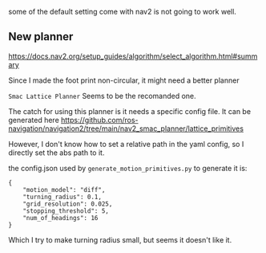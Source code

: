 some of the default setting come with nav2 is not going to work well.


## New planner

https://docs.nav2.org/setup_guides/algorithm/select_algorithm.html#summary

Since I made the foot print non-circular, it might need a better planner

`Smac Lattice Planner` Seems to be the recomanded one.


The catch for using this planner is it needs a specific config file. It can be generated here https://github.com/ros-navigation/navigation2/tree/main/nav2_smac_planner/lattice_primitives

However, I don't know how to set a relative path in the yaml config, so I directly set the abs path to it.

the config.json used by `generate_motion_primitives.py` to generate it is:

```
{
    "motion_model": "diff",
    "turning_radius": 0.1,
    "grid_resolution": 0.025,
    "stopping_threshold": 5,
    "num_of_headings": 16
}
```

Which I try to make turning radius small, but seems it doesn't like it.